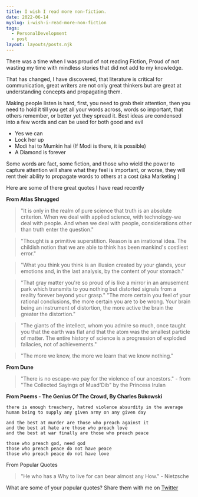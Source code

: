 ```yaml
---
title: I wish I read more non-fiction.
date: 2022-06-14
myslug: i-wish-i-read-more-non-fiction
tags: 
  - PersonalDevelopment
  - post
layout: layouts/posts.njk
---
```


There was a time when I was proud of not reading Fiction, Proud of not wasting my time with mindless stories that did not add to my knowledge. 

That has changed, I have discovered, that literature is critical for communication, great writers are not only great thinkers but are great at understanding concepts and propagating them.

Making people listen is hard, first, you need to grab their attention, then you need to hold it till you get all your words across, words so important, that others remember, or better yet they spread it. Best ideas are condensed into a few words and can be used for both good and evil 

- Yes we can
- Lock her up
- Modi hai to Mumkin hai (If Modi is there, it is possible)
- A Diamond is forever 

Some words are fact, some fiction, and those who wield the power to capture attention will share what they feel is important, or worse, they will rent their ability to propagate words to others at a cost (aka Marketing )

Here are some of there great quotes I have read recently

**From Atlas Shrugged**
> "It is only in the realm of pure science that truth is an absolute criterion. When we deal with applied science, with technology-we deal with people. And when we deal with people, considerations other than truth enter the question." 

> "Thought is a primitive superstition. Reason is an irrational idea. The childish notion that we are able to think has been mankind's costliest error."

> "What you think you think is an illusion created by your glands, your emotions and, in the last analysis, by the content of your stomach."

> "That gray matter you're so proud of is like a mirror in an amusement park which transmits to you nothing but distorted signals from a reality forever beyond your grasp." "The more certain you feel of your rational conclusions, the more certain you are to be wrong. Your brain being an instrument of distortion, the more active the brain the greater the distortion."

> "The giants of the intellect, whom you admire so much, once taught you that the earth was flat and that the atom was the smallest particle of matter. The entire history of science is a progression of exploded fallacies, not of achievements."

> "The more we know, the more we learn that we know nothing."

**From Dune**
> "There is no escape-we pay for the violence of our ancestors." - from "The Collected Sayings of Muad'Dib" by the Princess Irulan

**From Poems - The Genius Of The Crowd, By Charles Bukowski**  

``` 
there is enough treachery, hatred violence absurdity in the average 
human being to supply any given army on any given day 

and the best at murder are those who preach against it 
and the best at hate are those who preach love 
and the best at war finally are those who preach peace 

those who preach god, need god 
those who preach peace do not have peace 
those who preach peace do not have love 
```

From Popular Quotes
> "He who has a Why to live for can bear almost any How."  - Nietzsche

What are some of your popular quotes? Share them with me on [Twitter](https://twitter.com/ravivyas84)
